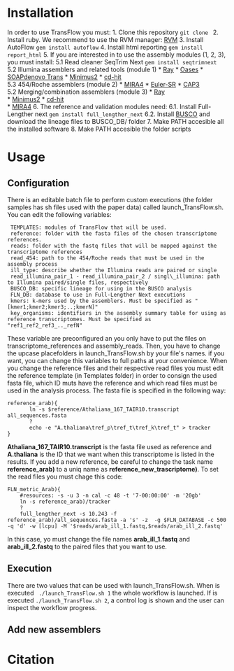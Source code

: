 # Installation
In order to use TransFlow you must:
    1. Clone this repository
        `git clone `
    2. Install ruby. We recommend to use the RVM manager:  [RVM](https://rvm.io/)
    3. Install AutoFlow
        `gem install autoflow`
    4. Install html reporting
        `gem install report_html`
    5. If you are interested in to use the assembly modules (1, 2, 3), you must install:
    5.1 Read cleaner SeqTrim Next
        `gem install seqtrimnext`
    5.2 Illumina assemblers and related tools (module 1)
        * [Ray](http://denovoassembler.sourceforge.net/)
        * [Oases](https://github.com/dzerbino/oases)
        * [SOAPdenovo Trans](https://sourceforge.net/projects/soapdenovotrans/files/SOAPdenovo-Trans/)
        * [Minimus2](https://sourceforge.net/projects/amos/files/amos/3.1.0/)
        * [cd-hit](http://weizhongli-lab.org/cd-hit/)        
    5.3 454/Roche assemblers (module 2)
        * [MIRA4](https://sourceforge.net/projects/mira-assembler/)
        * [Euler-SR](http://cseweb.ucsd.edu/~ppevzner/software.html)
        * [CAP3](http://seq.cs.iastate.edu/cap3.html)        
    5.2 Merging/combination assemblers (module 3)
        * [Ray](http://denovoassembler.sourceforge.net/)        
        * [Minimus2](https://sourceforge.net/projects/amos/files/amos/3.1.0/)
        * [cd-hit](http://weizhongli-lab.org/cd-hit/)  
        * [MIRA4](https://sourceforge.net/projects/mira-assembler/)
    6. The reference and validation modules need:
    6.1. Install Full-Lengther next
        `gem install full_lengther_next`
    6.2. Install [BUSCO](http://busco.ezlab.org/) and download the lineage files to BUSCO_DB/ folder
    7. Make PATH accesible all the installed software
    8. Make PATH accesible the folder scripts

# Usage

## Configuration
There is an editable batch file to perform custom executions (the folder samples has sh files used with the paper data) called launch_TransFlow.sh. You can edit the following variables:
```
 TEMPLATES: modules of TransFlow that will be used.
 reference: folder with the fasta files of the chosen transcriptome references.
 reads: folder with the fastq files that will be mapped against the transcriptome references
 read_454: path to the 454/Roche reads that must be used in the assembly process
 ill_type: describe whether the Illumina reads are paired or single
 read_illumina_pair_1 - read_illumina_pair_2 / singl\_illumina: path to Illumina paired/single files, respectively
 BUSCO_DB: specific lineage for using in the BUSCO analysis
 FLN_DB: database to use in Full-Lengther Next executions
 kmers: k-mers used by the assemblers. Must be specified as "[kmer1;kmer2;kmer3;..;kmerN]" 
 key_organisms: identifiers in the assembly summary table for using as reference transcriptomes. Must be specified as "ref1_ref2_ref3_.._refN" 
 ```
 These variable are preconfigured an you only have to put the files on transcriptome_references and assembly_reads. Then, you have to change the upcase placefolders in launch_TransFlow.sh by your file's names. if you want, you can change this variables to full paths at your convenience.
 When you change the reference files and their respective read files you must edit the reference template (in Templates folder) in order to consign the used fasta file, which ID muts have the reference and which read files must be used in the analysis process.
 The fasta file is specified  in the following way:
 ```
 reference_arab){
        ln -s $reference/Athaliana_167_TAIR10.transcript all_sequences.fasta
        ?
        echo -e "A.thaliana\tref_p\tref_t\tref_k\tref_t" > tracker
}
 ```
**Athaliana_167_TAIR10.transcript** is the fasta file used as reference and **A.thaliana** is the ID that we want when this transcriptome is listed in the results. If you add a new reference, be careful to change the task name  **reference_arab)** to a uniq name as **reference_new_trascriptome)**. To set the read files you must chage this code:
```
FLN_metric_Arab){
    #resources: -s -u 3 -n cal -c 48 -t '7-00:00:00' -m '20gb'
    ln -s reference_arab)/tracker
    ?
    full_lengther_next -s 10.243 -f reference_arab)/all_sequences.fasta -a 's' -z  -g $FLN_DATABASE -c 500 -q 'd' -w [lcpu] -M '$reads/arab_ill_1.fastq,$reads/arab_ill_2.fastq'
```
In this case, yo must change the file names **arab_ill_1.fastq** and **arab_ill_2.fastq** to the paired files that you want to use. 

## Execution
There are two values that can be used with launch_TransFlow.sh. When is executed
` ./launch_TransFlow.sh 1` the whole workflow is launched. If is executed `./launch_TransFlow.sh 2`, a control log is shown and the user can inspect the workflow progress.

## Add new assemblers
# Citation


